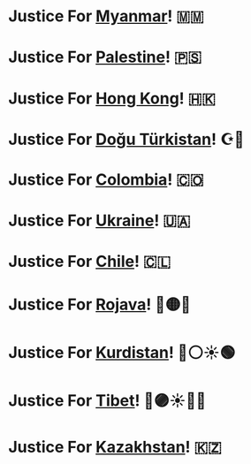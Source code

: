 # Justice For [Myanmar](https://en.wikipedia.org/wiki/2021_Myanmar_protests)! 🇲🇲
# Justice For [Palestine](https://en.wikipedia.org/wiki/2021_Israel%E2%80%93Palestine_crisis)! 🇵🇸
# Justice For [Hong Kong](https://en.wikipedia.org/wiki/2019%E2%80%932020_Hong_Kong_protests)! 🇭🇰
# Justice For [Doğu Türkistan](https://en.wikipedia.org/wiki/Uyghur_genocide)! ☪🔵
# Justice For [Colombia](https://en.wikipedia.org/wiki/2021_Colombian_protests)! 🇨🇴
# Justice For [Ukraine](https://en.wikipedia.org/wiki/Russo-Ukrainian_War)! 🇺🇦
# Justice For [Chile](https://en.wikipedia.org/wiki/2019%E2%80%932021_Chilean_protests)! 🇨🇱
# Justice For [Rojava](https://en.wikipedia.org/wiki/Autonomous_Administration_of_North_and_East_Syria)! 🔵🟡🌿
# Justice For [Kurdistan](https://en.wikipedia.org/wiki/Kurdish%E2%80%93Turkish_conflict_(1978%E2%80%93present))! 🔴⚪☀️🟢
# Justice For [Tibet](https://en.wikipedia.org/wiki/Human_rights_in_Tibet)! 🔴🟣☀️💎🔥
# Justice For [Kazakhstan](https://en.wikipedia.org/wiki/2022_Kazakh_protests)! 🇰🇿
